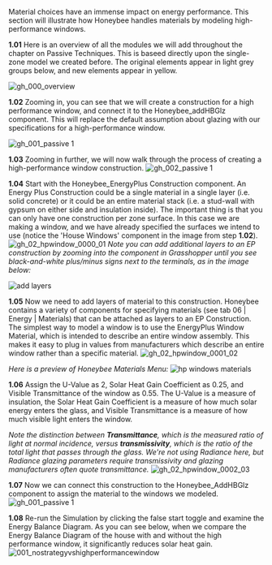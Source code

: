 Material choices have an immense impact on energy performance. This section will illustrate how Honeybee handles materials by modeling high-performance windows.

**1.01** Here is an overview of all the modules we will add throughout the chapter on Passive Techniques. This is baseed directly upon the single-zone model we created before. The original elements appear in light grey groups below, and new elements appear in yellow.

![gh_000_overview](https://user-images.githubusercontent.com/44324576/52227404-b6a27a00-28af-11e9-8839-6854e4e642e5.png)

**1.02** Zooming in, you can see that we will create a construction for a high performance window, and connect it to the Honeybee_addHBGlz component. This will replace the default assumption about glazing with our specifications for a high-performance window.

![gh_001_passive 1](https://user-images.githubusercontent.com/44324576/52228338-6b3d9b00-28b2-11e9-8cea-4fc05f449fbb.png)

**1.03** Zooming in further, we will now walk through the process of creating a high-performance window construction. 
![gh_002_passive 1](https://user-images.githubusercontent.com/44324576/52228340-6c6ec800-28b2-11e9-9b8c-02ada07437d0.png)

**1.04** Start with the Honeybee_EnergyPlus Construction component. An Energy Plus Construction could be a single material in a single layer (i.e. solid concrete) or it could be an entire material stack (i.e. a stud-wall with gypsum on either side and insulation inside). The important thing is that you can only have one construction per zone surface. In this case we are making a window, and we have already specified the surfaces we intend to use (notice the 'House Windows' component in the image from step **1.02**).
![gh_02_hpwindow_0000_01](https://user-images.githubusercontent.com/44324576/52409824-e41d3c80-2ad6-11e9-993a-b7d7f5910c4b.jpg)
_Note you can add additional layers to an EP construction by zooming into the component in Grasshopper until you see black-and-white plus/minus signs next to the terminals, as in the image below:_

![add layers](https://user-images.githubusercontent.com/44324576/52410725-89391480-2ad9-11e9-9e8e-34057df18d72.JPG)


**1.05** Now we need to add layers of material to this construction. Honeybee contains a variety of components for specifying materials (see tab 06 | Energy | Materials) that can be attached as layers to an EP Construction. The simplest way to model a window is to use the EnergyPlus Window Material, which is intended to describe an entire window assembly. This makes it easy to plug in values from manufacturers which describe an entire window rather than a specific material.
![gh_02_hpwindow_0001_02](https://user-images.githubusercontent.com/44324576/52409825-e41d3c80-2ad6-11e9-80c7-7ce489dc8662.jpg)

_Here is a preview of Honeybee Materials Menu:_ 
![hp windows materials](https://user-images.githubusercontent.com/44324576/52495175-32623680-2bd0-11e9-95ae-c3eafbb3b9d8.JPG)


**1.06** Assign the U-Value as 2, Solar Heat Gain Coefficient as 0.25, and Visible Transmittance of the window as 0.55. The U-Value is a measure of insulation, the Solar Heat Gain Coefficient is a measure of how much solar energy enters the glass, and Visible Transmittance is a measure of how much visible light enters the window. 

_Note the distinction between **Transmittance**, which is the measured ratio of light at normal incidence, versus **transmissivity**, which is the ratio of the total light that passes through the glass. We're not using Radiance here, but Radiance glazing parameters require transmissivity and glazing manufacturers often quote transmittance._
![gh_02_hpwindow_0002_03](https://user-images.githubusercontent.com/44324576/52409826-e4b5d300-2ad6-11e9-80fd-553f3f038ad3.jpg)

**1.07** Now we can connect this construction to the Honeybee_AddHBGlz component to assign the material to the windows we modeled. ![gh_001_passive 1](https://user-images.githubusercontent.com/44324576/52228338-6b3d9b00-28b2-11e9-8cea-4fc05f449fbb.png)

**1.08** Re-run the Simulation by clicking the false start toggle and examine the Energy Balance Diagram. As you can see below, when we compare the Energy Balance Diagram of the house with and without the high performance window, it significantly reduces solar heat gain.
![001_nostrategyvshighperformancewindow](https://user-images.githubusercontent.com/44324576/52350919-e2496f80-2a29-11e9-9614-7e161f37bb3c.gif)



